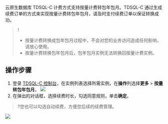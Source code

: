 
云原生数据库 TDSQL-C 计费方式支持按量计费转包年包月。TDSQL-C 通过生成续费订单的方式来实现按量计费转包年包月，请及时支付续费订单以保证转换成功。

>!
>- 按量计费转换成包年包月过程中，不会对您的业务访问造成任何影响，请放心使用。
>- 按量计费转换包年包月后，包年包月实例无法转换回按量计费实例。

## 操作步骤
1. 登录 [TDSQL-C 控制台](https://console.cloud.tencent.com/cynosdb)，在实例列表选择所需实例，在**操作**列选择**更多** > **按量转包年包月**。
![](https://main.qcloudimg.com/raw/37615c378dd6ed3320140313572cc257.png)
2. 在弹出的对话框，选择续费时长，勾选同意规则，单击**确定**。
>?您也可以勾选自动续费，方便您后续的续费管理。
>
![](https://main.qcloudimg.com/raw/b1fa2dfaeaed93c30f698a789a6a960f.png)
